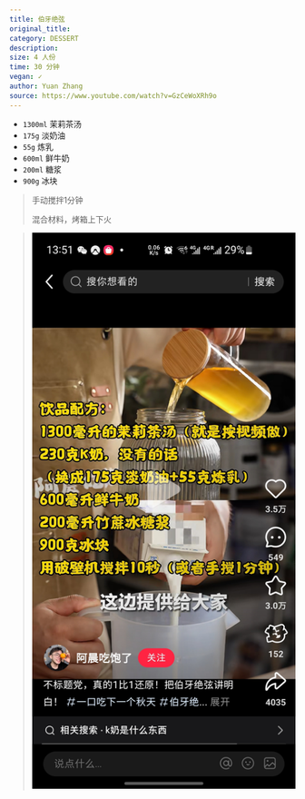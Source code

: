 ```yaml
---
title: 伯牙绝弦
original_title: 
category: DESSERT
description: 
size: 4 人份
time: 30 分钟 
vegan: ✓
author: Yuan Zhang
source: https://www.youtube.com/watch?v=GzCeWoXRh9o 
---
```


* `1300ml` 茉莉茶汤
* `175g` 淡奶油
* `55g` 炼乳
* `600ml` 鲜牛奶
* `200ml` 糖浆
* `900g` 冰块

> 手动搅拌1分钟
>
> 混合材料，烤箱上下火

> ![](./assets/photos/boyajuexian.jpg)
